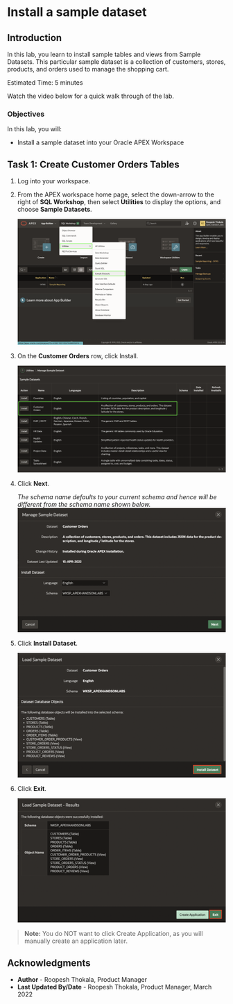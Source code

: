 # Install a sample dataset

## Introduction

In this lab, you learn to install sample tables and views from Sample Datasets. This particular sample dataset is a collection of customers, stores, products, and orders used to manage the shopping cart.

Estimated Time: 5 minutes

Watch the video below for a quick walk through of the lab.

[](youtube:ynUk8q6S1qo)

### Objectives
In this lab, you will:
- Install a sample dataset into your Oracle APEX Workspace

## Task 1: Create Customer Orders Tables
1. Log into your workspace.
2. From the APEX workspace home page, select the down-arrow to the right of  **SQL Workshop**, then select **Utilities** to display the options, and choose **Sample Datasets**.

    ![](images1/navigate-to-sample-datasets1.png " ")

3. On the **Customer Orders** row, click Install.

    ![](images1/install-sample-dataset1.png " ")

4. Click **Next**.

   *The schema name defaults to your current schema and hence will be different from the schema name shown below.*
    ![](images1/manage-sample-dataset1.png " ")

5. Click **Install Dataset**.

    ![](images1/load-sample-dataset1.png " ")

6. Click **Exit**.

    ![](images1/load-sample-dataset-results1.png " ")

>**Note:** You do NOT want to click Create Application, as you will manually create an application later.


## **Acknowledgments**

- **Author** - Roopesh Thokala, Product Manager
- **Last Updated By/Date** - Roopesh Thokala, Product Manager, March 2022
